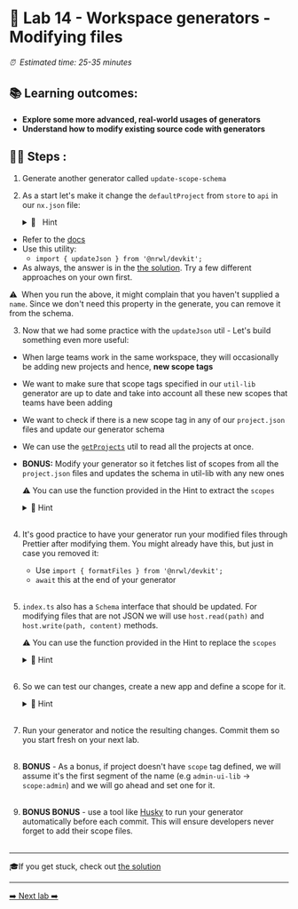 # 🧵 Lab 14 - Workspace generators - Modifying files

###### ⏰ &nbsp;Estimated time: 25-35 minutes

## 📚 Learning outcomes:

- **Explore some more advanced, real-world usages of generators**
- **Understand how to modify existing source code with generators**
  <br />

## 🏋️‍♀️ Steps :

1. Generate another generator called `update-scope-schema`
   <br />

2. As a start let's make it change the `defaultProject` from `store` to `api` in our `nx.json` file:

   <details>
   <summary>🐳 &nbsp;&nbsp;Hint</summary>

- Refer to the [docs](https://nx.dev/latest/angular/nx-devkit/index#updatejson)
- Use this utility:
  - `import { updateJson } from '@nrwl/devkit';`
- As always, the answer is in the [the solution](SOLUTION.md). Try a few different approaches on your own first.
</details>

⚠️&nbsp;&nbsp;When you run the above, it might complain that you haven't supplied a `name`. Since
we don't need this property in the generate, you can remove it from the schema.
<br />

3. Now that we had some practice with the `updateJson` util - Let's build something even more useful:

- When large teams work in the same workspace, they will occasionally be adding new projects and hence, **new scope tags**
- We want to make sure that scope tags specified in our `util-lib` generator are up to date and take into account all these new scopes that teams have been adding
- We want to check if there is a new scope tag in any of our `project.json` files and update our generator schema
- We can use the [`getProjects`](https://nx.dev/l/a/nx-devkit/index#getprojects) util to read all the projects at once.
- **BONUS:** Modify your generator so it fetches list of scopes from all the `project.json` files and updates the schema in util-lib with any new ones

  ⚠️ You can use the function provided in the Hint to extract the `scopes`

   <details>
   <summary>🐳 Hint</summary>

  ```typescript
  function getScopes(projectMap: Map<string, ProjectConfiguration>) {
    const projects: any[] = Object.values(projectMap);
    const allScopes: string[] = projects
      .map((project) =>
        project.tags
          // take only those that point to scope
          .filter((tag: string) => tag.startsWith('scope:'))
      )
      // flatten the array
      .reduce((acc, tags) => [...acc, ...tags], [])
      // remove prefix `scope:`
      .map((scope: string) => scope.slice(6));
    // remove duplicates
    return Array.from(new Set(allScopes));
  }
  ```

   </details>

   <br />

4. It's good practice to have your generator run your modified files through Prettier after modifying them. You might already have this, but just in case you removed it:

   - Use `import { formatFiles } from '@nrwl/devkit';`
   - `await` this at the end of your generator
     <br /> <br />

5. `index.ts` also has a `Schema` interface that should be updated. For modifying files that are not JSON we will use `host.read(path)` and `host.write(path, content)` methods.

   ⚠️ You can use the function provided in the Hint to replace the `scopes`

   <details>
   <summary>🐳 Hint</summary>

   ```typescript
   function replaceScopes(content: string, scopes: string[]): string {
     const joinScopes = scopes.map((s) => `'${s}'`).join(' | ');
     const PATTERN = /interface Schema \{\n.*\n.*\n\}/gm;
     return content.replace(
       PATTERN,
       `interface Schema {
     name: string;
     directory: ${joinScopes};
   }`
     );
   }
   ```

   </details>
   <br />

6. So we can test our changes, create a new app and define a scope for it.

     <details>
   <summary>🐳 Hint</summary>

   ```shell
   nx generate app vide-games --tags=scope:vide-games
   ```

   </details>
   <br />

7. Run your generator and notice the resulting changes. Commit them so you start fresh on your next lab.
   <br /> <br />

8. **BONUS** - As a bonus, if project doesn't have `scope` tag defined, we will assume it's the first segment of the name (e.g `admin-ui-lib` -> `scope:admin`) and we will go ahead and set one for it.
   <br /> <br />

9. **BONUS BONUS** - use a tool like [Husky](https://typicode.github.io/husky/#/) to run your
   generator automatically before each commit. This will ensure developers never forget to add
   their scope files.
   <br /> <br />

---

🎓If you get stuck, check out [the solution](SOLUTION.md)

---

[➡️ Next lab ➡️](../lab15/LAB.md)

